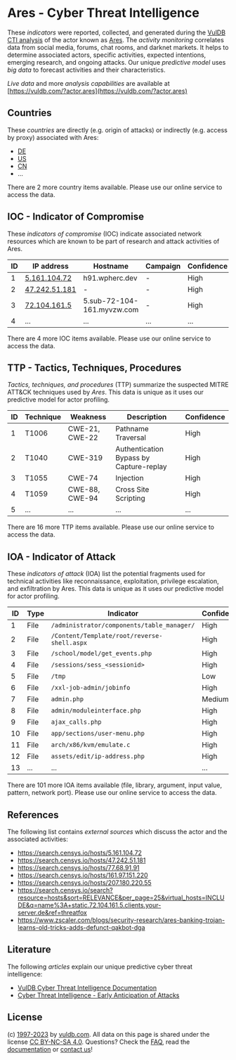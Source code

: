# Ares - Cyber Threat Intelligence

These _indicators_ were reported, collected, and generated during the [VulDB CTI analysis](https://vuldb.com/?kb.cti) of the actor known as [Ares](https://vuldb.com/?actor.ares). The _activity monitoring_ correlates data from social media, forums, chat rooms, and darknet markets. It helps to determine associated actors, specific activities, expected intentions, emerging research, and ongoing attacks. Our unique _predictive model_ uses _big data_ to forecast activities and their characteristics.

_Live data_ and more _analysis capabilities_ are available at [https://vuldb.com/?actor.ares](https://vuldb.com/?actor.ares)

## Countries

These _countries_ are directly (e.g. origin of attacks) or indirectly (e.g. access by proxy) associated with Ares:

* [DE](https://vuldb.com/?country.de)
* [US](https://vuldb.com/?country.us)
* [CN](https://vuldb.com/?country.cn)
* ...

There are 2 more country items available. Please use our online service to access the data.

## IOC - Indicator of Compromise

These _indicators of compromise_ (IOC) indicate associated network resources which are known to be part of research and attack activities of Ares.

ID | IP address | Hostname | Campaign | Confidence
-- | ---------- | -------- | -------- | ----------
1 | [5.161.104.72](https://vuldb.com/?ip.5.161.104.72) | h91.wpherc.dev | - | High
2 | [47.242.51.181](https://vuldb.com/?ip.47.242.51.181) | - | - | High
3 | [72.104.161.5](https://vuldb.com/?ip.72.104.161.5) | 5.sub-72-104-161.myvzw.com | - | High
4 | ... | ... | ... | ...

There are 4 more IOC items available. Please use our online service to access the data.

## TTP - Tactics, Techniques, Procedures

_Tactics, techniques, and procedures_ (TTP) summarize the suspected MITRE ATT&CK techniques used by _Ares_. This data is unique as it uses our predictive model for actor profiling.

ID | Technique | Weakness | Description | Confidence
-- | --------- | -------- | ----------- | ----------
1 | T1006 | CWE-21, CWE-22 | Pathname Traversal | High
2 | T1040 | CWE-319 | Authentication Bypass by Capture-replay | High
3 | T1055 | CWE-74 | Injection | High
4 | T1059 | CWE-88, CWE-94 | Cross Site Scripting | High
5 | ... | ... | ... | ...

There are 16 more TTP items available. Please use our online service to access the data.

## IOA - Indicator of Attack

These _indicators of attack_ (IOA) list the potential fragments used for technical activities like reconnaissance, exploitation, privilege escalation, and exfiltration by Ares. This data is unique as it uses our predictive model for actor profiling.

ID | Type | Indicator | Confidence
-- | ---- | --------- | ----------
1 | File | `/administrator/components/table_manager/` | High
2 | File | `/Content/Template/root/reverse-shell.aspx` | High
3 | File | `/school/model/get_events.php` | High
4 | File | `/sessions/sess_<sessionid>` | High
5 | File | `/tmp` | Low
6 | File | `/xxl-job-admin/jobinfo` | High
7 | File | `admin.php` | Medium
8 | File | `admin/moduleinterface.php` | High
9 | File | `ajax_calls.php` | High
10 | File | `app/sections/user-menu.php` | High
11 | File | `arch/x86/kvm/emulate.c` | High
12 | File | `assets/edit/ip-address.php` | High
13 | ... | ... | ...

There are 101 more IOA items available (file, library, argument, input value, pattern, network port). Please use our online service to access the data.

## References

The following list contains _external sources_ which discuss the actor and the associated activities:

* https://search.censys.io/hosts/5.161.104.72
* https://search.censys.io/hosts/47.242.51.181
* https://search.censys.io/hosts/77.68.91.91
* https://search.censys.io/hosts/161.97.151.220
* https://search.censys.io/hosts/207.180.220.55
* https://search.censys.io/search?resource=hosts&sort=RELEVANCE&per_page=25&virtual_hosts=INCLUDE&q=name%3A+static.72.104.161.5.clients.your-server.de&ref=threatfox
* https://www.zscaler.com/blogs/security-research/ares-banking-trojan-learns-old-tricks-adds-defunct-qakbot-dga

## Literature

The following _articles_ explain our unique predictive cyber threat intelligence:

* [VulDB Cyber Threat Intelligence Documentation](https://vuldb.com/?kb.cti)
* [Cyber Threat Intelligence - Early Anticipation of Attacks](https://www.scip.ch/en/?labs.20201022)

## License

(c) [1997-2023](https://vuldb.com/?kb.changelog) by [vuldb.com](https://vuldb.com/?kb.about). All data on this page is shared under the license [CC BY-NC-SA 4.0](https://creativecommons.org/licenses/by-nc-sa/4.0/). Questions? Check the [FAQ](https://vuldb.com/?kb.faq), read the [documentation](https://vuldb.com/?kb) or [contact us](https://vuldb.com/?contact)!
